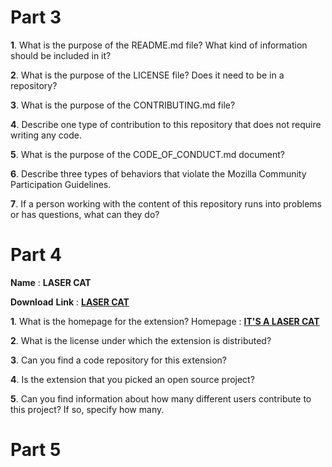 # Part 3



__1__. What is the purpose of the README.md file? What kind of information should be included in it?


__2__. What is the purpose of the LICENSE file? Does it need to be in a repository?


__3__. What is the purpose of the CONTRIBUTING.md file?


__4__. Describe one type of contribution to this repository that does not require writing any code.


__5__. What is the purpose of the CODE_OF_CONDUCT.md document?


__6__. Describe three types of behaviors that violate the Mozilla Community Participation Guidelines.


__7__. If a person working with the content of this repository runs into problems or has questions, what can they do?




# Part 4

__Name__ : __LASER CAT__

__Download__ __Link__ : __[LASER CAT](https://addons.mozilla.org/en-US/firefox/addon/the-laser-cat/?src=search)__  

__1__. What is the homepage for the extension?
  Homepage : __[IT'S A LASER CAT](https://www.benpurdy.com/laser-cat)__

__2__. What is the license under which the extension is distributed?

__3__. Can you find a code repository for this extension?

__4__. Is the extension that you picked an open source project?

__5__. Can you find information about how many different users contribute to this project? If so, specify how many.


# Part 5

